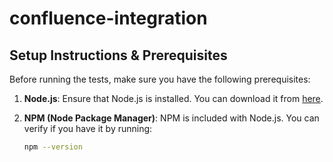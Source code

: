 # confluence-integration
## Setup Instructions & Prerequisites

Before running the tests, make sure you have the following prerequisites:

1. **Node.js**: Ensure that Node.js is installed. You can download it from [here](https://nodejs.org/).

2. **NPM (Node Package Manager)**: NPM is included with Node.js. You can verify if you have it by running:

   ```bash
   npm --version

